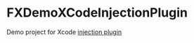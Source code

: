 # FXDemoXCodeInjectionPlugin

Demo project for Xcode [injection plugin](https://github.com/johnno1962/injectionforxcode)
